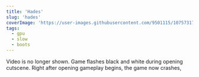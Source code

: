 ```yaml
---
title: 'Hades'
slug: 'hades'
coverImage: 'https://user-images.githubusercontent.com/9501115/107573179-1c374880-6be5-11eb-87f9-c8413abd1fcc.png'
tags:
  - gpu
  - slow
  - boots
---
```


Video is no longer shown. Game flashes black and white during opening cutscene. Right after opening gameplay begins, the game now crashes,
